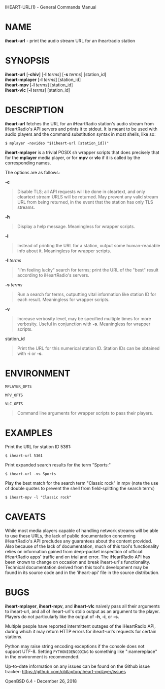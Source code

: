 IHEART-URL(1) - General Commands Manual

# NAME

**iheart-url** - print the audio stream URL for an iheartradio station

# SYNOPSIS

**iheart-url**
\[**-chiv**]
\[**-l**&nbsp;*terms*]
\[**-s**&nbsp;*terms*]
\[station\_id]  
**iheart-mplayer**
\[**-l**&nbsp;*terms*]
\[station\_id]  
**iheart-mpv**
\[**-l**&nbsp;*terms*]
\[station\_id]  
**iheart-vlc**
\[**-l**&nbsp;*terms*]
\[station\_id]

# DESCRIPTION

**iheart-url**
fetches the URL for an iHeartRadio station's audio stream from iHeartRadio's
API servers and prints it to stdout.
It is meant to be used with audio players and the command substitution syntax in
most shells, like so:

	$ mplayer -novideo "$(iheart-url [station_id])"

**iheart-mplayer**
is a trivial POSIX sh wrapper scripts that does precisely that for the
**mplayer**
media player, or for
**mpv**
or
**vlc**
if it is called by the corresponding names.

The options are as follows:

**-c**

> Disable TLS; all API requests will be done in cleartext, and only cleartext
> stream URLS will be returned.
> May prevent any valid stream URL from being returned, in the event that the
> station has only TLS streams.

**-h**

> Display a help message.
> Meaningless for wrapper scripts.

**-i**

> Instead of printing the URL for a station, output some human-readable info about
> it.
> Meaningless for wrapper scripts.

**-l** *terms*

> "I'm feeling lucky"
> search for terms; print the URL of the
> "best"
> result according to iHeartRadio's servers.

**-s** *terms*

> Run a search for terms, outputting vital information like station ID for each
> result.
> Meaningless for wrapper scripts.

**-v**

> Increase verbosity level, may be specified multiple times for more verbosity.
> Useful in conjunction with
> **-s**.
> Meaningless for wrapper scripts.

station\_id

> Print the URL for this numerical station ID.
> Station IDs can be obtained with
> **-i**
> or
> **-s**.

# ENVIRONMENT

`MPLAYER_OPTS`

`MPV_OPTS`

`VLC_OPTS`

> Command line arguments for wrapper scripts to pass their players.

# EXAMPLES

Print the URL for station ID 5361:

	$ iheart-url 5361

Print expanded search results for the term
"Sports:"

	$ iheart-url -vs Sports

Play the best match for the search term
"Classic rock"
in mpv
(note the use of double quotes to prevent the shell from field-splitting the search term:)

	$ iheart-mpv -l "Classic rock"

# CAVEATS

While most media players capable of handling network streams will be able to use
these URLs, the lack of public documentation concerning iHeartRadio's API
precludes any guarantees about the content provided.
Also because of the lack of documentation, much of this tool's functionality
relies on information gained from deep-packet inspection of official iHeartRadio
apps' traffic and on trial and error.
The iHeartRadio API has been known to change on occasion and break iheart-url's
functionality.
Technical documentation derived from this tool's development may be found in its
source code and in the 'iheart-api' file in the source distribution.

# BUGS

**iheart-mplayer**,
**iheart-mpv**,
and
**iheart-vlc**
naively pass all their arguments to iheart-url, and all of iheart-url's stdio
output as an argument to the player.
Players do not particularly like the output of
**-h**,
**-i**,
or
**-s**.

Multiple people have reported intermittent outages of the iHeartRadio API,
during which it may return HTTP errors for iheart-url's requests for certain
stations.

Python may raise string encoding exceptions if the console does not support
UTF-8.
Setting
`PYTHONIOENCODING`
to something like ":namereplace" in the environment is recommended.

Up-to-date information on any issues can be found on the Github issue tracker:
https://github.com/oldlaptop/iheart-mplayer/issues

OpenBSD 6.4 - December 26, 2018
